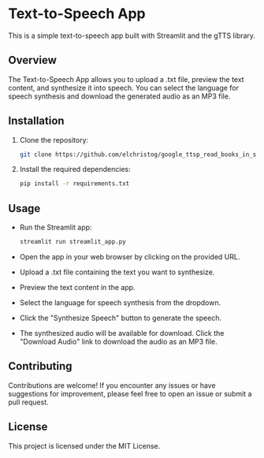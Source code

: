 # Text-to-Speech App

This is a simple text-to-speech app built with Streamlit and the gTTS library.

## Overview

The Text-to-Speech App allows you to upload a .txt file, preview the text content, and synthesize it into speech. You can select the language for speech synthesis and download the generated audio as an MP3 file.

## Installation

1. Clone the repository:

   ```bash
   git clone https://github.com/elchristog/google_ttsp_read_books_in_streamlit.git
2. Install the required dependencies:

   ```bash
   pip install -r requirements.txt

## Usage

- Run the Streamlit app:

   ```bash
   streamlit run streamlit_app.py

- Open the app in your web browser by clicking on the provided URL.

- Upload a .txt file containing the text you want to synthesize.

- Preview the text content in the app.

- Select the language for speech synthesis from the dropdown.

- Click the "Synthesize Speech" button to generate the speech.

- The synthesized audio will be available for download. Click the "Download Audio" link to download the audio as an MP3 file.

## Contributing
Contributions are welcome! If you encounter any issues or have suggestions for improvement, please feel free to open an issue or submit a pull request.

## License
This project is licensed under the MIT License.
